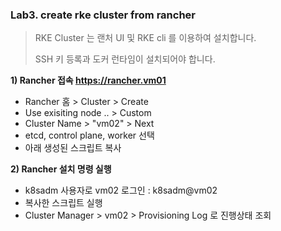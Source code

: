 ### Lab3. create rke cluster from rancher

> RKE Cluster 는 랜처 UI 및 RKE cli 를 이용하여 설치합니다.
> 
> SSH 키 등록과 도커 런타임이 설치되어야 합니다.


**1) Rancher 접속 https://rancher.vm01**

- Rancher 홈 > Cluster > Create
- Use exisiting node .. > Custom 
- Cluster Name > "vm02" > Next
- etcd, control plane, worker 선택
- 아래 생성된 스크립트 복사

**2) Rancher 설치 명령 실행**

- k8sadm 사용자로 vm02 로그인 : k8sadm@vm02
- 복사한 스크립트 실행
- Cluster Manager > vm02 > Provisioning Log 로 진행상태 조회


